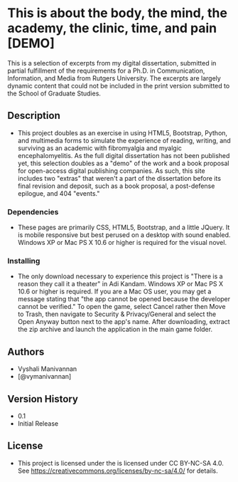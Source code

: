 # This is about the body, the mind, the academy, the clinic, time, and pain [DEMO]

This is a selection of excerpts from my digital dissertation, submitted in partial fulfillment of the requirements for a Ph.D. in Communication, Information, and Media from Rutgers University. The excerpts are largely dynamic content that could not be included in the print version submitted to the School of Graduate Studies.

## Description

* This project doubles as an exercise in using HTML5, Bootstrap, Python, and multimedia forms to simulate the experience of reading, writing, and surviving as an academic with fibromyalgia and myalgic encephalomyelitis. As the full digital dissertation has not been published yet, this selection doubles as a "demo" of the work and a book proposal for open-access digital publishing companies. As such, this site includes two "extras" that weren't a part of the dissertation before its final revision and deposit, such as a book proposal, a post-defense epilogue, and 404 "events."

### Dependencies

* These pages are primarily CSS, HTML5, Bootstrap, and a little JQuery. It is mobile responsive but best perused on a desktop with sound enabled. Windows XP or Mac PS X 10.6 or higher is required for the visual novel.

### Installing

* The only download necessary to experience this project is "There is a reason they call it a theater" in Adi Kandam. Windows XP or Mac PS X 10.6 or higher is required. If you are a Mac OS user, you may get a message stating that "the app cannot be opened because the developer cannot be verified." To open the game, select Cancel rather then Move to Trash, then navigate to Security & Privacy/General and select the Open Anyway button next to the app's name. After downloading, extract the zip archive and launch the application in the main game folder.

## Authors

* Vyshali Manivannan
* [@vymanivannan]

## Version History
* 0.1
* Initial Release

## License
* This project is licensed under the is licensed under CC BY-NC-SA 4.0. See https://creativecommons.org/licenses/by-nc-sa/4.0/ for details.
